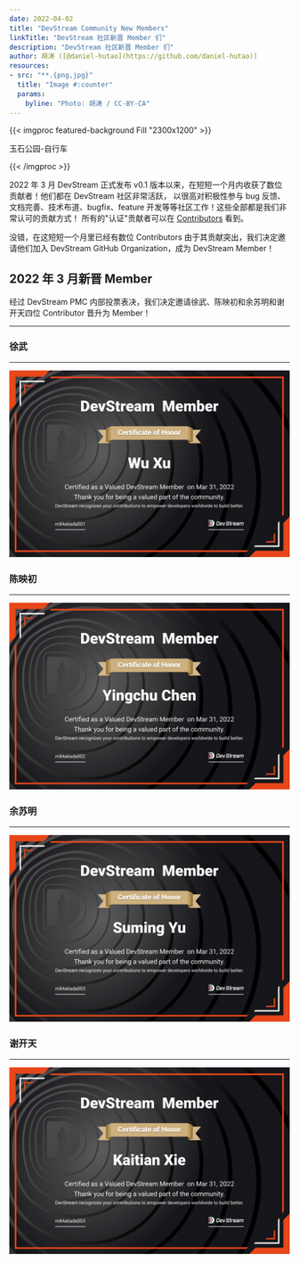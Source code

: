 ```yaml
---
date: 2022-04-02
title: "DevStream Community New Members"
linkTitle: "DevStream 社区新晋 Member 们"
description: "DevStream 社区新晋 Member 们"
author: 胡涛 ([@daniel-hutao](https://github.com/daniel-hutao))
resources:
- src: "**.{png,jpg}"
  title: "Image #:counter"
  params:
    byline: "Photo: 胡涛 / CC-BY-CA"
---
```


{{< imgproc featured-background Fill "2300x1200" >}}

玉石公园-自行车

{{< /imgproc >}}

2022 年 3 月 DevStream 正式发布 v0.1 版本以来，在短短一个月内收获了数位贡献者！他们都在 DevStream 社区非常活跃，
以很高对积极性参与 bug 反馈、文档完善、技术布道、bugfix、feature 开发等等社区工作！这些全部都是我们非常认可的贡献方式！
所有的"认证"贡献者可以在 [Contributors](https://www.devstream.io/zh/blog/devstream-community-new-members/) 看到。

没错，在这短短一个月里已经有数位 Contributors 由于其贡献突出，我们决定邀请他们加入 DevStream GitHub Organization，成为 DevStream Member！

## 2022 年 3 月新晋 Member

经过 DevStream PMC 内部投票表决，我们决定邀请徐武、陈映初和余苏明和谢开天四位 Contributor 晋升为 Member！

---

### 徐武

---

![](./xuwu.jpeg)

### 陈映初

---

![](./chenyingchu.jpeg)

### 余苏明

---

![](./yusuming.jpeg)

### 谢开天

---

![](./xiekaitian.jpeg)
